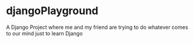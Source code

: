 # djangoPlayground
A Django Project where me and my friend are trying to do whatever comes to our mind just to learn Django
